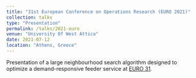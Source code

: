 ```yaml
---
title: "31st European Conference on Operations Research (EURO 2021)"
collection: talks
type: "Presentation"
permalink: /talks/2021-euro
venue: "University Of West Attica"
date: 2021-07-12
location: "Athens, Greece"
---
```


Presentation of a large neighbourhood search algorithm designed to optimize a demand-responsive feeder service at [EURO 31](https://www.euro-online.org/conf/admin/tmp/program-euro31.pdf).
